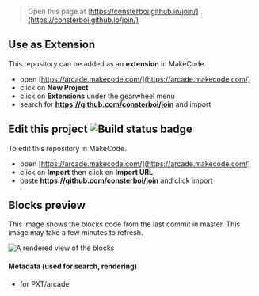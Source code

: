  


> Open this page at [https://consterboi.github.io/join/](https://consterboi.github.io/join/)

## Use as Extension

This repository can be added as an **extension** in MakeCode.

* open [https://arcade.makecode.com/](https://arcade.makecode.com/)
* click on **New Project**
* click on **Extensions** under the gearwheel menu
* search for **https://github.com/consterboi/join** and import

## Edit this project ![Build status badge](https://github.com/consterboi/join/workflows/MakeCode/badge.svg)

To edit this repository in MakeCode.

* open [https://arcade.makecode.com/](https://arcade.makecode.com/)
* click on **Import** then click on **Import URL**
* paste **https://github.com/consterboi/join** and click import

## Blocks preview

This image shows the blocks code from the last commit in master.
This image may take a few minutes to refresh.

![A rendered view of the blocks](https://github.com/consterboi/join/raw/master/.github/makecode/blocks.png)

#### Metadata (used for search, rendering)

* for PXT/arcade
<script src="https://makecode.com/gh-pages-embed.js"></script><script>makeCodeRender("{{ site.makecode.home_url }}", "{{ site.github.owner_name }}/{{ site.github.repository_name }}");</script>
